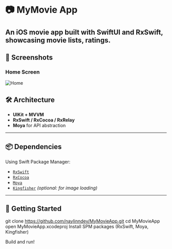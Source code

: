 # 📷 MyMovie App

An iOS movie app built with **SwiftUI** and **RxSwift**, showcasing movie lists, ratings.
---



## 📸 Screenshots

### Home Screen
![Home](home.gif)


## 🛠 Architecture

- **UIKit + MVVM**
- **RxSwift / RxCocoa / RxRelay**
- **Moya** for API abstraction
---

## 📦 Dependencies

Using Swift Package Manager:

- [`RxSwift`](https://github.com/ReactiveX/RxSwift)
- [`RxCocoa`](https://github.com/ReactiveX/RxSwift)
- [`Moya`](https://github.com/Moya/Moya)
- [`Kingfisher`](https://github.com/onevcat/Kingfisher) *(optional: for image loading)*


---
## 🚀 Getting Started
git clone https://github.com/naylinndev/MyMovieApp.git
cd MyMovieApp
open MyMovieApp.xcodeproj
Install SPM packages (RxSwift, Moya, Kingfisher)

Build and run!

